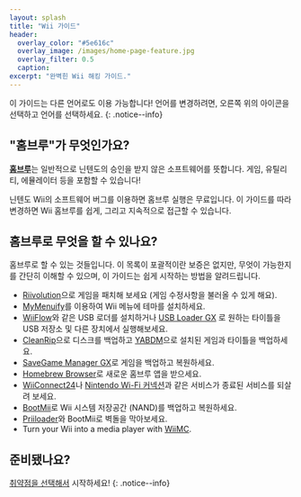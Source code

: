 ```yaml
---
layout: splash
title: "Wii 가이드"
header:
  overlay_color: "#5e616c"
  overlay_image: /images/home-page-feature.jpg
  overlay_filter: 0.5
  caption:
excerpt: "완벽힌 Wii 해킹 가이드."
---
```


이 가이드는 다른 언어로도 이용 가능합니다! 언어를 변경하려면, 오른쪽 위의 아이콘을 선택하고 언어를 선택하세요.
{: .notice--info}

## "홈브루"가 무엇인가요?

[**홈브루**](https://en.wikipedia.org/wiki/Homebrew_(video_games))는 일반적으로 닌텐도의 승인을 받지 않은 소프트웨어를 뜻합니다. 게임, 유틸리티, 에뮬레이터 등을 포함할 수 있습니다!

닌텐도 Wii의 소프트웨어 버그를 이용하면 홈브루 실행은 무료입니다. 이 가이드를 따라 변경하면 Wii 홈브루를 쉽게, 그리고 지속적으로 접근할 수 있습니다.

## 홈브루로 무엇을 할 수 있나요?

홈브루로 할 수 있는 것들입니다. 이 목록이 포괄적이란 보증은 없지만, 무엇이 가능한지를 간단히 이해할 수 있으며, 이 가이드는 쉽게 시작하는 방법을 알려드립니다.

- [Riivolution](http://www.wiibrew.org/wiki/Riivolution)으로 게임을 패치해 보세요 (게임 수정사항을 불러올 수 있게 해요).
- [MyMenuify](themes)를 이용하여 Wii 메뉴에 테마를 설치하세요.
- [WiiFlow](wiiflow)와 같은 USB 로더를 설치하거나 [USB Loader GX](usbloadergx) 로 원하는 타이틀을 USB 저장소 및 다른 장치에서 실행해보세요.
- [CleanRip](/dump-games)으로 디스크를 백업하고 [YABDM](dump-wads)으로 설치된 게임과 타이틀을 백업하세요.
- [SaveGame Manager GX](https://wiidatabase.de/downloads/wii-tools/savegame-manager-gx-beta/)로 게임을 백업하고 복원하세요.
- [Homebrew Browser](hbb)로 새로운 홈브루 앱을 받으세요.
- [WiiConnect24](riiconnect24)나 [Nintendo Wi-Fi 커넥션](wiimmfi)과 같은 서비스가 종료된 서비스를 되살려 보세요.
- [BootMii](bootmii)로 Wii 시스템 저장공간 (NAND)를 백업하고 복원하세요.
- [Priiloader](priiloader)와 BootMii로 벽돌을 막아보세요.
- Turn your Wii into a media player with [WiiMC](https://oscwii.org/library/app/wiimc-ss).


## 준비됐나요?

[취약점을 선택해서](get-started) 시작하세요!
{: .notice--info}
